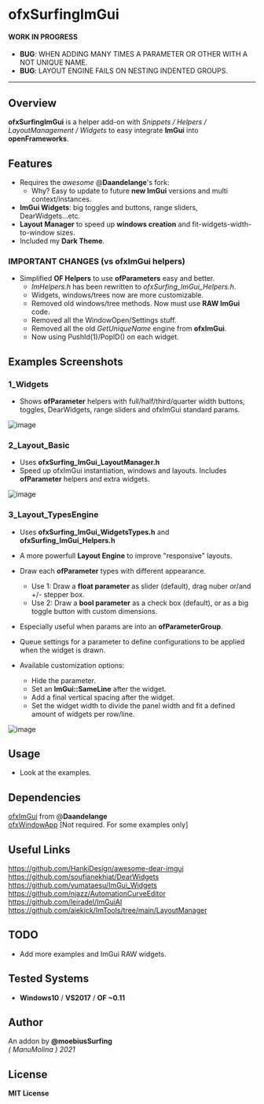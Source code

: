 ofxSurfingImGui
=============================

#### WORK IN PROGRESS
* **BUG**: WHEN ADDING MANY TIMES A PARAMETER OR OTHER WITH A NOT UNIQUE NAME.  
* **BUG**: LAYOUT ENGINE FAILS ON NESTING INDENTED GROUPS.
-----------

## Overview
**ofxSurfingImGui** is a helper add-on with _Snippets / Helpers / LayoutManagement / Widgets_ to easy integrate **ImGui** into **openFrameworks**.

## Features 
* Requires the _awesome_ @**Daandelange**'s fork: 
    - Why? Easy to update to future **new ImGui** versions and multi context/instances.
* **ImGui Widgets**: big toggles and buttons, range sliders, DearWidgets...etc.
* **Layout Manager** to speed up **windows creation** and fit-widgets-width-to-window sizes.
* Included my **Dark Theme**.

### IMPORTANT CHANGES (vs ofxImGui helpers)  
- Simplified **OF Helpers** to use **ofParameters** easy and better. 
    * _ImHelpers.h_ has been rewritten to _ofxSurfing_ImGui_Helpers.h_.
    * Widgets, windows/trees now are more customizable. 
	* Removed old windows/tree methods. Now must use **RAW ImGui** code.
	* Removed all the WindowOpen/Settings stuff.
	* Removed all the old _GetUniqueName_ engine from **ofxImGui**. 
    * Now using PushId(1)/PopID() on each widget.

## Examples Screenshots

### 1_Widgets
* Shows **ofParameter** helpers with full/half/third/quarter width buttons, toggles, DearWidgets, range sliders and ofxImGui standard params.  

![image](/docs/Capture1.PNG?raw=true "image")  

### 2_Layout_Basic
* Uses **ofxSurfing_ImGui_LayoutManager.h**  
* Speed up ofxImGui instantiation, windows and layouts. Includes **ofParameter** helpers and extra widgets.  

![image](/docs/Capture2.PNG?raw=true "image")  

### 3_Layout_TypesEngine
* Uses **ofxSurfing_ImGui_WidgetsTypes.h** and **ofxSurfing_ImGui_Helpers.h**
* A more powerfull **Layout Engine** to improve "responsive" layouts.
* Draw each **ofParameter** types with different appearance. 
    * Use 1: Draw a **float parameter** as slider (default), drag nuber or/and +/- stepper box.
    * Use 2: Draw a **bool parameter** as a check box (default), or as a big toggle button with custom dimensions.
* Especially useful when params are into an **ofParameterGroup**. 

* Queue settings for a parameter to define configurations to be applied when the widget is drawn. 
* Available customization options:
    * Hide the parameter.
    * Set an **ImGui::SameLine** after the widget.
    * Add a final vertical spacing after the widget.
    * Set the widget width to divide the panel width and fit a defined amount of widgets per row/line.

![image](/docs/Capture3.PNG?raw=true "image")  

## Usage
* Look at the examples.

## Dependencies
[ofxImGui](https://github.com/Daandelange/ofxImGui/tree/ofParameters-Helpers-Test) from @**Daandelange**  
[ofxWindowApp](https://github.com/moebiussurfing/ofxWindowApp) [Not required. For some examples only]  

## Useful Links
https://github.com/HankiDesign/awesome-dear-imgui  
https://github.com/soufianekhiat/DearWidgets  
https://github.com/yumataesu/ImGui_Widgets  
https://github.com/njazz/AutomationCurveEditor  
https://github.com/leiradel/ImGuiAl  
https://github.com/aiekick/ImTools/tree/main/LayoutManager  

## TODO
* Add more examples and ImGui RAW widgets.

## Tested Systems
- **Windows10** / **VS2017** / **OF ~0.11**

## Author
An addon by **@moebiusSurfing**  
*( ManuMolina ) 2021*  

## License
**MIT License**
